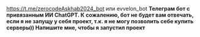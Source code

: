 https://t.me/zerocodeAskhab2024_bot или evvelon_bot
<b>Телеграм бот с привязанным ИИ ChatGPT. 
К сожалению, бот не будет вам отвечать, если я не запущу у себя проект, т.к. я не могу позволить себе купить серверы))
Напишите мне, чтобы я запустил проект</b>
